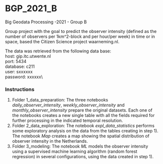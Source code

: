 # BGP_2021_B
Big Geodata Processing -2021 - Group B

Group project with the goal to predict the observer intensity (defined as the number of observers per 1km^2-block and per hour/per week) in time or in space, based the Citizen Science project waarneming.nl.

The data was retrieved from the following data base: \
host: gip.itc.utwente.nl\
port: 5434\
database: c211\
user: sxxxxxx\
password: xxxxxx\

### Instructions
1. Folder 1_data_preparation: The three notebooks *daily_observer_intensity*, *weekly_observer_intensity* and *monthly_observer_intensity* prepare the original datasets. Each one of the notebooks creates a new single table with all the fields required for further processing in the indicated temporal resolution.
2. Folder 2_data_exploration: The notebook *expl_data_statistics* performs some exploratory analysis on the data from the tables creating in step 1). The notebook *Map* creates a map showing the spatial distribution of observer intensity in the Netherlands.
3. Folder 3_modeling: The notebook *ML* models the observer intensity using a supervised machine learning algorithm (random forest regression) in several configurations, using the data created in step 1).

